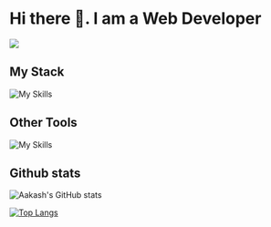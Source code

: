 # Hi there 👋. I am a Web Developer
![](https://komarev.com/ghpvc/?username=Dark-ak&color=green)

## My Stack

![My Skills](https://skillicons.dev/icons?i=mongodb,express,react,nodejs,django)

## Other Tools
![My Skills](https://skillicons.dev/icons?i=python,mysql,tailwind,nextjs,figma,flutter,vite)

## Github stats

![Aakash's GitHub stats](https://github-readme-stats.vercel.app/api?username=Dark-ak&show_icons=true&theme=synthwave)

[![Top Langs](https://github-readme-stats.vercel.app/api/top-langs/?username=anuraghazra&layout=donut)](https://github.com/anuraghazra/github-readme-stats)


